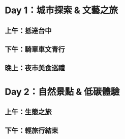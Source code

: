 # Day 1：城市探索 & 文藝之旅
## 上午：抵達台中
## 下午：騎單車文青行
## 晚上：夜市美食巡禮
# Day 2：自然景點 & 低碳體驗
## 上午：生態之旅
## 下午：輕旅行結束
